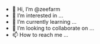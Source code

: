 - 👋 Hi, I’m @zeefarm
- 👀 I’m interested in ...
- 🌱 I’m currently learning ...
- 💞️ I’m looking to collaborate on ...
- 📫 How to reach me ...

<!---
zeefarm/zeefarm is a ✨ special ✨ repository because its `README.md` (this file) appears on your GitHub profile.
You can click the Preview link to take a look at your changes.
--->
